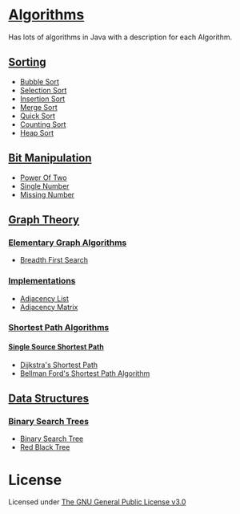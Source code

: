 # [Algorithms](https://github.com/nishantc1527/Algorithms/tree/master/Algorithms)
Has lots of algorithms in Java with a description for each Algorithm.
## [Sorting](https://github.com/nishantc1527/Algorithms/tree/master/Algorithms/Sorting)

 - [Bubble Sort](https://github.com/nishantc1527/Algorithms/tree/master/Algorithms/Sorting/BubbleSort)
 - [Selection Sort](https://github.com/nishantc1527/Algorithms/tree/master/Algorithms/Sorting/SelectionSort)
 - [Insertion Sort](https://github.com/nishantc1527/Algorithms/tree/master/Algorithms/Sorting/InsertionSort)
 - [Merge Sort](https://github.com/nishantc1527/Algorithms/tree/master/Algorithms/Sorting/MergeSort)
 - [Quick Sort](https://github.com/nishantc1527/Algorithms/tree/master/Algorithms/Sorting/QuickSort)
 - [Counting Sort](https://github.com/nishantc1527/Algorithms/tree/master/Algorithms/Sorting/CountingSort)
 - [Heap Sort](https://github.com/nishantc1527/Algorithms/tree/master/Algorithms/Sorting/HeapSort)
 
## [Bit Manipulation](https://github.com/nishantc1527/Algorithms/tree/master/Algorithms/BitManipulation)

 - [Power Of Two](https://github.com/nishantc1527/Algorithms/tree/master/Algorithms/BitManipulation/PowerOfTwo)
 - [Single Number](https://github.com/nishantc1527/Algorithms/tree/master/Algorithms/BitManipulation/SingleNumber)
 - [Missing Number](https://github.com/nishantc1527/Algorithms/tree/master/Algorithms/BitManipulation/MissingNumber)
 
## [Graph Theory](https://github.com/nishantc1527/Algorithms/tree/master/Algorithms/GraphTheory)

 ### [Elementary Graph Algorithms](https://github.com/nishantc1527/Algorithms/tree/master/Algorithms/GraphTheory/ElementaryGraphAlgorithms)
 
 - [Breadth First Search](https://github.com/nishantc1527/Algorithms/tree/master/Algorithms/GraphTheory/ElementaryGraphAlgorithms/BreadthFirstSearch)

 ### [Implementations](https://github.com/nishantc1527/Algorithms/tree/master/Algorithms/GraphTheory/Implementations)
 
 - [Adjacency List](https://github.com/nishantc1527/Algorithms/tree/master/Algorithms/GraphTheory/Implementations/AdjacencyList)
 - [Adjacency Matrix](https://github.com/nishantc1527/Algorithms/tree/master/Algorithms/GraphTheory/Implementations/AdjacencyMatrix)
 
 ### [Shortest Path Algorithms](https://github.com/nishantc1527/Algorithms/tree/master/Algorithms/GraphTheory/ShortestPathAlgorithms)
 
  #### [Single Source Shortest Path](https://github.com/nishantc1527/Algorithms/tree/master/Algorithms/GraphTheory/ShortestPathAlgorithms/SingleSourceShortestPath)
  
  - [Dijkstra's Shortest Path](https://github.com/nishantc1527/Algorithms/tree/master/Algorithms/GraphTheory/ShortestPathAlgorithms/SingleSourceShortestPath/DijkstraShortestPath)
  - [Bellman Ford's Shortest Path Algorithm](https://github.com/nishantc1527/Algorithms/tree/master/Algorithms/GraphTheory/ShortestPathAlgorithms/SingleSourceShortestPath/BellmanFordShortestPath)

## [Data Structures](https://github.com/nishantc1527/Algorithms/tree/master/Algorithms/DataStructures)

 ### [Binary Search Trees](https://github.com/nishantc1527/Algorithms/tree/master/Algorithms/DataStructures)
 
 - [Binary Search Tree](https://github.com/nishantc1527/Algorithms/tree/master/Algorithms/DataStructures/BinarySearchTrees/BinarySearchTree)
 - [Red Black Tree](https://github.com/nishantc1527/Algorithms/tree/master/Algorithms/DataStructures/BinarySearchTrees/RedBlackTree)

# License
Licensed under [The GNU General Public License v3.0](https://www.gnu.org/licenses/gpl-3.0.en.html)